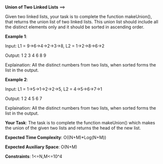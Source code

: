 **Union of Two Linked Lists** ==>

Given two linked lists, your task is to complete the function makeUnion(), that returns the union list of two linked lists. This union list should include all the distinct elements only and it should be sorted in ascending order.

**Example 1**:

Input: L1 = 9->6->4->2->3->8, L2 = 1->2->8->6->2

Output: 1 2 3 4 6 8 9

Explaination: 
All the distinct numbers from two lists, when sorted forms the list in the output. 

**Example 2**:

Input: L1 = 1->5->1->2->2->5, L2 = 4->5->6->7->1

Output: 1 2 4 5 6 7

Explaination: 
All the distinct numbers from two lists, when sorted forms the list in the output.

**Your Task**:
The task is to complete the function makeUnion() which makes the union of the given two lists and returns the head of the new list.

**Expected Time Complexity**: O((N+M)*Log(N+M))

**Expected Auxiliary Space**: O(N+M)

**Constraints**:
1<=N,M<=10^4